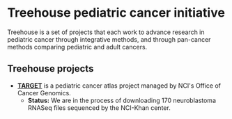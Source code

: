 # Treehouse pediatric cancer initiative

Treehouse is a set of projects that each work to advance research in pediatric 
cancer through integrative methods, and through pan-cancer methods comparing
pediatric and adult cancers.

## Treehouse projects

* **[TARGET](https://ocg.cancer.gov/programs/target)** is a pediatric cancer 
atlas project managed by NCI's Office of Cancer Genomics.
  * **Status:** We are in the process of downloading 170 neuroblastoma RNASeq 
files sequenced by the NCI-Khan center.


